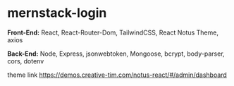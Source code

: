 ﻿# mernstack-login

**Front-End:** React, React-Router-Dom, TailwindCSS, React Notus Theme, axios 

**Back-End:** Node, Express, jsonwebtoken, Mongoose, bcrypt, body-parser, cors, dotenv 

theme link https://demos.creative-tim.com/notus-react/#/admin/dashboard
